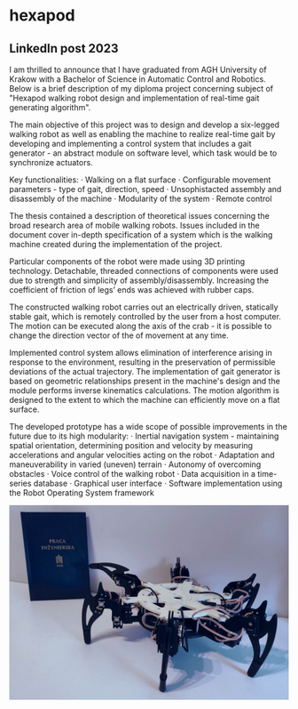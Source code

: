 # hexapod

## LinkedIn post 2023

I am thrilled to announce that I have graduated from AGH University of Krakow with a Bachelor of Science in Automatic Control and Robotics. Below is a brief description of my diploma project concerning subject of  "Hexapod walking robot design and implementation of real-time gait generating algorithm".
 

The main objective of this project was to design and develop a six-legged walking robot as well as enabling the machine to realize real-time gait by developing and implementing a control system that includes a gait generator - an abstract module on software level, which task would be to synchronize actuators.

Key functionalities:
·       Walking on a flat surface
·       Configurable movement parameters - type of gait, direction, speed
·       Unsophistacted assembly and disassembly of the machine
·       Modularity of the system
·       Remote control 

The thesis contained a description of theoretical issues concerning the broad research area of mobile walking robots. Issues included in the document cover in-depth specification of a system which is the walking machine created during the implementation of the project. 

Particular components of the robot were made using 3D printing technology. Detachable, threaded connections of components were used due to strength and simplicity of assembly/disassembly. Increasing the coefficient of friction of legs’ ends was achieved with rubber caps.

The constructed walking robot carries out an electrically driven, statically stable gait, which is remotely controlled by the user from a host computer.  The motion can be executed along the axis of the crab - it is possible to change the direction vector of the of movement at any time. 

Implemented control system allows elimination of interference arising in response to the environment, resulting in the preservation of permissible deviations of the actual trajectory. The implementation of gait generator is based on geometric relationships present in the machine's design and the module performs inverse kinematics calculations. The motion algorithm is designed to the extent to which the machine can efficiently move on a flat surface. 

The developed prototype has a wide scope of possible improvements in the future due to its high modularity:
·       Inertial navigation system - maintaining spatial orientation, determining position and velocity by measuring accelerations and angular velocities acting on the robot
·       Adaptation and maneuverability in varied (uneven) terrain
·       Autonomy of overcoming obstacles
·       Voice control of the walking robot
·       Data acquisition in a time-series database
·       Graphical user interface
·       Software implementation using the Robot Operating System framework


![Hexapod](./assets/hexapod.jpg)